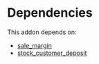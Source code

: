 # Dependencies

This addon depends on:

- [sale_margin](https://github.com/bringout/oca-ocb-sale/tree/681dc8d5fff638cb0862a34e48091a2098d091f8/odoo-bringout-oca-ocb-sale_margin)
- [stock_customer_deposit](https://github.com/bringout/oca-workflow-process)
